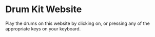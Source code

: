 # Drum Kit Website


Play the drums on this website by clicking on, or pressing any of the appropriate keys on your keyboard.
